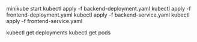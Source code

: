 minikube start
kubectl apply -f backend-deployment.yaml
kubectl apply -f frontend-deployment.yaml
kubectl apply -f backend-service.yaml
kubectl apply -f frontend-service.yaml

kubectl get deployments
kubectl get pods